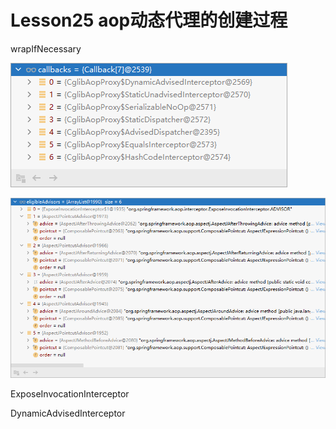 # Lesson25 aop动态代理的创建过程

wrapIfNecessary

![callbacks](callbacks.png)


![eligibleAdvisors](eligibleAdvisors.png)


ExposeInvocationInterceptor


DynamicAdvisedInterceptor